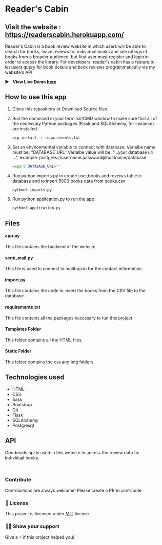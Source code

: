 # Reader's Cabin

## Visit the website : https://readerscabin.herokuapp.com/

Reader's Cabin is a book review website in which users will be able to search for books, leave reviews for individual books and see ratings of books from a broader audience. but first user must register and login in order to access the library.
For developers, reader's cabin has a feature to let users query for book details and book reviews programmatically via my website's API.

:arrow_forward: &nbsp; **View Live Demo [here](https://www.youtube.com/watch?v=LCDnNLaenv0)**

## How to use this app 

1. Clone this repositiory or Download Source files

2. Run the command in your terminal/CMD window to make sure that all of the necessary Python packages (Flask and SQLAlchemy, for instance) are installed.

    ```bash
    pip install -r requirements.txt
    ```

3. Set an environmental variable to connect with database.
Varialbe name must be: "DATABASE_URL"
Varialbe value will be: "...your database uri ...", example: postgres://username:password@hostname/database

    ```bash
    export DATABASE_URL=""
    ```

4. Run python imports.py to create user,books and reveiws table in database and to insert 5000 books data from books.csv

    ```bash
    python3 imports.py
    ```

5. Run python application.py to run the app.

    ```bash
    python3 application.py
    ```

## Files

#### app.py

This file contains the backend of the website.

#### send_mail.py
This file is used to connect to mailtrap.io for the contact information.

#### import.py

This file contains the code to insert the books from the CSV file to the database.

#### requirements.txt

This file contains all the packages necessary to run this project.

#### Templates Folder

This folder contains all the HTML files.

#### Static Folder

This folder contains the css and img folders.

## Technologies used

* HTML
* CSS
* Sass
* Bootstrap
* Git
* Flask
* SQLAlchemy
* Postgresql

## API

Goodreads api is used in this website to access the review data for individual books.

<br>

### Contribute

Contributions are always welcome! Please create a PR to contribute.

### :pencil: License

This project is licensed under [MIT](https://opensource.org/licenses/MIT) license.

### :man_astronaut: Show your support

Give a ⭐️ if this project helped you!
